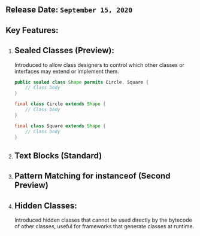 ## Release Date: `September 15, 2020`

## Key Features:

1.  ## Sealed Classes (Preview):

    Introduced to allow class designers to control which other classes or interfaces may extend or implement them.

    ```java
    public sealed class Shape permits Circle, Square {
        // Class body
    }

    final class Circle extends Shape {
        // Class body
    }

    final class Square extends Shape {
        // Class body
    }

    ```

2.  ## Text Blocks (Standard)

3.  ## Pattern Matching for instanceof (Second Preview)

4.  ## Hidden Classes:
    Introduced hidden classes that cannot be used directly by the bytecode of other classes, useful for frameworks that generate classes at runtime.
